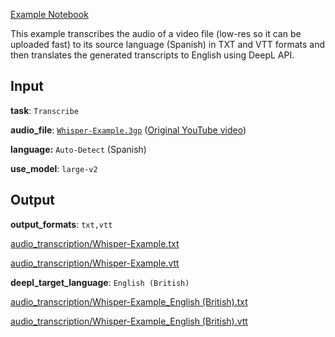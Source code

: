 [Example Notebook](spanish-to-english-deepl.ipynb)

This example transcribes the audio of a video file (low-res so it can be uploaded fast) to its source language (Spanish) in TXT and VTT formats and then translates the generated transcripts to English using DeepL API.

## Input

**task**: `Transcribe`

**audio_file**: [`Whisper-Example.3gp`](Whisper-Example.3gp) ([Original YouTube video](https://www.youtube.com/watch?v=JuMEmF-2FsA))

**language:** `Auto-Detect` (Spanish)

**use_model**: `large-v2`

## Output

**output_formats**: `txt,vtt`

[audio_transcription/Whisper-Example.txt](audio_transcription/Whisper-Example.txt)

[audio_transcription/Whisper-Example.vtt](audio_transcription/Whisper-Example.vtt)

**deepl_target_language**: `English (British)`

[audio_transcription/Whisper-Example_English (British).txt](audio_transcription/Whisper-Example_English%20(British).txt)

[audio_transcription/Whisper-Example_English (British).vtt](audio_transcription/Whisper-Example_English%20(British).vtt)
